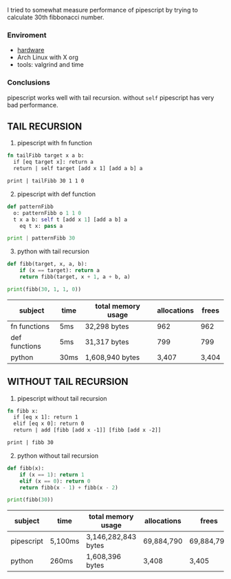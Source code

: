 I tried to somewhat measure performance of pipescript by trying to calculate
30th fibbonacci number.

### Enviroment

- [hardware](https://support.hp.com/in-en/document/c06410947)
- Arch Linux with X org
- tools: valgrind and time

### Conclusions

pipescript works well with tail recursion. without `self` pipescript has very
bad performance.

## TAIL RECURSION

1. pipescript with fn function

```rust
fn tailFibb target x a b:
  if [eq target x]: return a
  return | self target [add x 1] [add a b] a

print | tailFibb 30 1 1 0
```

2. pipescript with def function

```python
def patternFibb
  o: patternFibb o 1 1 0
  t x a b: self t [add x 1] [add a b] a
    eq t x: pass a

print | patternFibb 30
```

3. python with tail recursion

```python
def fibb(target, x, a, b):
    if (x == target): return a
    return fibb(target, x + 1, a + b, a)

print(fibb(30, 1, 1, 0))
```

| subject       | time | total memory usage | allocations | frees |
| ------------- | ---- | ------------------ | ----------- | ----- |
| fn functions  | 5ms  | 32,298 bytes       | 962         | 962   |
| def functions | 5ms  | 31,317 bytes       | 799         | 799   |
| python        | 30ms | 1,608,940 bytes    | 3,407       | 3,404 |

## WITHOUT TAIL RECURSION

1. pipescript without tail recursion

```rust
fn fibb x:
  if [eq x 1]: return 1
  elif [eq x 0]: return 0
  return | add [fibb [add x -1]] [fibb [add x -2]]

print | fibb 30
```

2. python without tail recursion

```python
def fibb(x):
    if (x == 1): return 1
    elif (x == 0): return 0
    return fibb(x - 1) + fibb(x - 2)

print(fibb(30))
```

| subject    | time    | total memory usage  | allocations | frees      |
| ---------- | ------- | ------------------- | ----------- | ---------- |
| pipescript | 5,100ms | 3,146,282,843 bytes | 69,884,790  | 69,884,790 |
| python     | 260ms   | 1,608,396 bytes     | 3,408       | 3,405      |
